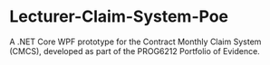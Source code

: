 # Lecturer-Claim-System-Poe
A .NET Core WPF prototype for the Contract Monthly Claim System (CMCS), developed as part of the PROG6212 Portfolio of Evidence.
